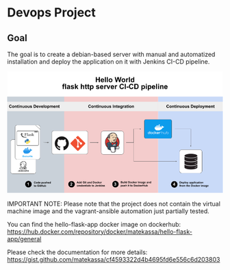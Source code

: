# Devops Project

## Goal
The goal is to create a debian-based server with manual and automatized installation and deploy the application on it with Jenkins CI-CD pipeline.

![img.png](images/ci-cd-hello-flask-app.png)

IMPORTANT NOTE: Please note that the project does not contain the virtual machine image and the vagrant-ansible automation just partially tested.

You can find the hello-flask-app docker image on dockerhub: https://hub.docker.com/repository/docker/matekassa/hello-flask-app/general

Please check the documentation for more details: https://gist.github.com/matekassa/cf4593322d4b4695fd6e556c6d203803